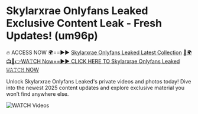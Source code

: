 # Skylarxrae Onlyfans Leaked Exclusive Content Leak - Fresh Updates! (um96p)

🔥 ACCESS NOW 🌍==►► <a href="https://tinyurl.com/3fjeunct" rel="nofollow">Skylarxrae Onlyfans Leaked Latest Collection</a></h3>
[🔴🌍📺📱👉WA𝚃CH Now==►► CLICK HERE TO Skylarxrae Onlyfans Leaked 𝚆𝙰𝚃𝙲𝙷 NOW](https://tinyurl.com/3fjeunct)

Unlock Skylarxrae Onlyfans Leaked's private videos and photos today! Dive into the newest 2025 content updates and explore exclusive material you won’t find anywhere else.


<a href="https://tinyurl.com/3fjeunct" rel="nofollow" data-target="animated-image.originalLink"><img src="https://camo.githubusercontent.com/8a4f000d20f83aca3bf7ec5f350d767afa0574a8a352519fd8cfa583a6f93a33/68747470733a2f2f692e696d6775722e636f6d2f644a486b345a712e676966" alt="WATCH Videos" data-canonical-src="https://i.imgur.com/dJHk4Zq.gif" style="max-width: 100%; display: inline-block;" data-target="animated-image.originalImage"></a>
